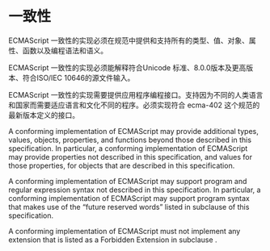 #   一致性

ECMAScript 一致性的实现必须在规范中提供和支持所有的类型、值、对象、属性、函数以及编程语法和语义。

ECMAScript 一致性的实现必须能解释符合Unicode 标准、8.0.0版本及更高版本、符合ISO/IEC 10646的源文件输入。

ECMAScript 一致性的实现需要提供应用程序编程接口。支持因为不同的人类语言和国家而需要适应语言和文化不同的程序。必须实现符合 ecma-402 这个规范的最新版本定义的接口。

  <p>A conforming implementation of ECMAScript may provide additional types, values, objects, properties, and functions beyond those described in this specification. In particular, a conforming implementation of ECMAScript may provide properties not described in this specification, and values for those properties, for objects that are described in this specification.</p>
  <p>A conforming implementation of ECMAScript may support program and regular expression syntax not described in this specification. In particular, a conforming implementation of ECMAScript may support program syntax that makes use of the &ldquo;future reserved words&rdquo; listed in subclause <emu-xref href="#sec-future-reserved-words"></emu-xref> of this specification.</p>
  <p>A conforming implementation of ECMAScript must not implement any extension that is listed as a Forbidden Extension in subclause <emu-xref href="#sec-forbidden-extensions"></emu-xref>.</p>
</emu-clause>